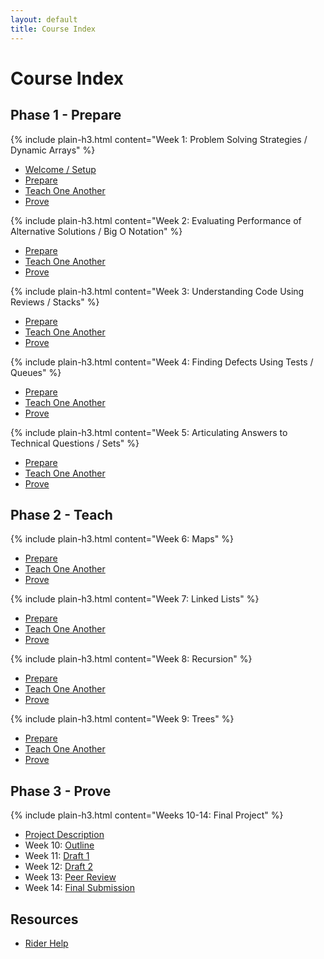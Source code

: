 ```yaml
---
layout: default
title: Course Index
---
```


# Course Index
## Phase 1 - Prepare
{% include plain-h3.html content="Week 1: Problem Solving Strategies / Dynamic Arrays" %}
* [Welcome / Setup](lesson01/welcome)
* [Prepare](lesson01/prepare)
* [Teach One Another](lesson01/teach)
* [Prove](lesson01/prove)

{% include plain-h3.html content="Week 2: Evaluating Performance of Alternative Solutions / Big O Notation" %}
* [Prepare](lesson02/prepare)
* [Teach One Another](lesson02/teach)
* [Prove](lesson02/prove)

{% include plain-h3.html content="Week 3: Understanding Code Using Reviews / Stacks" %}
* [Prepare](lesson03/prepare)
* [Teach One Another](lesson03/teach)
* [Prove](lesson03/prove)

{% include plain-h3.html content="Week 4: Finding Defects Using Tests / Queues" %}
* [Prepare](lesson04/prepare)
* [Teach One Another](lesson04/teach)
* [Prove](lesson04/prove)

{% include plain-h3.html content="Week 5: Articulating Answers to Technical Questions / Sets" %}
* [Prepare](lesson05/prepare)
* [Teach One Another](lesson05/teach)
* [Prove](lesson05/prove)


## Phase 2 - Teach
{% include plain-h3.html content="Week 6: Maps" %}
* [Prepare](lesson06/prepare)
* [Teach One Another](lesson06/teach)
* [Prove](lesson06/prove)

{% include plain-h3.html content="Week 7: Linked Lists" %}
* [Prepare](lesson07/prepare)
* [Teach One Another](lesson07/teach)
* [Prove](lesson07/prove)

{% include plain-h3.html content="Week 8: Recursion" %}
* [Prepare](lesson08/prepare)
* [Teach One Another](lesson08/teach)
* [Prove](lesson08/prove)

{% include plain-h3.html content="Week 9: Trees" %}
* [Prepare](lesson09/prepare)
* [Teach One Another](lesson09/teach)
* [Prove](lesson09/prove)

## Phase 3 - Prove
{% include plain-h3.html content="Weeks 10-14: Final Project" %}
* [Project Description](lesson10/prepare)
* Week 10: [Outline](lesson10/prove)
* Week 11: [Draft 1](lesson11/prove)
* Week 12: [Draft 2](lesson12/prove)
* Week 13: [Peer Review](lesson13/prove)
* Week 14: [Final Submission](lesson14/prove)

## Resources
* [Rider Help](help/rider)